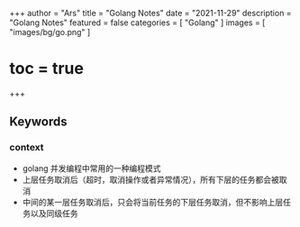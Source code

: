 +++
author = "Ars"
title = "Golang Notes"
date = "2021-11-29"
description = "Golang Notes"
featured = false
categories = [
  "Golang"
]
images = [
  "images/bg/go.png"
]
# toc = true
+++

## Keywords

### context
- golang 并发编程中常用的一种编程模式
- 上层任务取消后（超时，取消操作或者异常情况），所有下层的任务都会被取消
- 中间的某一层任务取消后，只会将当前任务的下层任务取消，但不影响上层任务以及同级任务

### 